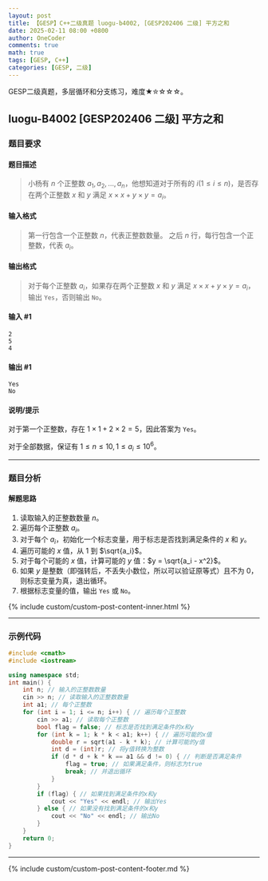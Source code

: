 ```yaml
---
layout: post
title: 【GESP】C++二级真题 luogu-b4002, [GESP202406 二级] 平方之和
date: 2025-02-11 08:00 +0800
author: OneCoder
comments: true
math: true
tags: [GESP, C++]
categories: [GESP, 二级]
---
```

GESP二级真题，多层循环和分支练习，难度★✮☆☆☆。

<!--more-->

## luogu-B4002 [GESP202406 二级] 平方之和

### 题目要求

#### 题目描述

>小杨有 $n$ 个正整数 $a_1,a_2,\dots,a_n$，他想知道对于所有的 $i (1\le i\le n)$，是否存在两个正整数 $x$ 和 $y$ 满足 $x\times x+y \times y=a_i$。

#### 输入格式

>第一行包含一个正整数 $n$，代表正整数数量。
之后 $n$ 行，每行包含一个正整数，代表 $a_i$。

#### 输出格式

>对于每个正整数 $a_i$，如果存在两个正整数 $x$ 和 $y$ 满足 $x\times x+y \times y=a_i$，输出 `Yes`，否则输出 `No`。

#### 输入 #1

```console
2
5
4
```

#### 输出 #1

```console
Yes
No
```

#### 说明/提示

对于第一个正整数，存在 $1\times 1+2 \times 2=5$，因此答案为 `Yes`。

对于全部数据，保证有 $1 \le n \le 10,1 \le a_i \le 10^6$。

---

### 题目分析

#### 解题思路

1. 读取输入的正整数数量 $n$。
2. 遍历每个正整数 $a_i$。
3. 对于每个 $a_i$，初始化一个标志变量，用于标志是否找到满足条件的 $x$ 和 $y$。
4. 遍历可能的 $x$ 值，从 $1$ 到 $\sqrt{a_i}$。
5. 对于每个可能的 $x$ 值，计算可能的 $y$ 值：$y = \sqrt{a_i - x^2}$。
6. 如果 $y$ 是整数（即强转后，不丢失小数位，所以可以验证原等式）且不为 $0$，则标志变量为真，退出循环。
7. 根据标志变量的值，输出 `Yes` 或 `No`。

{% include custom/custom-post-content-inner.html %}

---

### 示例代码

```cpp
#include <cmath>
#include <iostream>

using namespace std;
int main() {
    int n; // 输入的正整数数量
    cin >> n; // 读取输入的正整数数量
    int a1; // 每个正整数
    for (int i = 1; i <= n; i++) { // 遍历每个正整数
        cin >> a1; // 读取每个正整数
        bool flag = false; // 标志是否找到满足条件的x和y
        for (int k = 1; k * k < a1; k++) { // 遍历可能的x值
            double r = sqrt(a1 - k * k); // 计算可能的y值
            int d = (int)r; // 将y值转换为整数
            if (d * d + k * k == a1 && d != 0) { // 判断是否满足条件
                flag = true; // 如果满足条件，则标志为true
                break; // 并退出循环
            }
        }
        if (flag) { // 如果找到满足条件的x和y
            cout << "Yes" << endl; // 输出Yes
        } else { // 如果没有找到满足条件的x和y
            cout << "No" << endl; // 输出No
        }
    }
    return 0;
}
```

---

{% include custom/custom-post-content-footer.md %}
